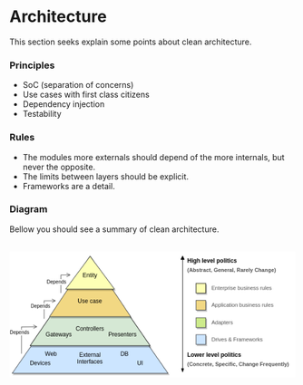 # Architecture
This section seeks explain some points about clean architecture.

### Principles
- SoC (separation of concerns)
- Use cases with first class citizens
- Dependency injection
- Testability

### Rules
- The modules more externals should depend of the more internals, but never the opposite.
- The limits between layers should be explicit.
- Frameworks are a detail.

### Diagram
Bellow you should see a summary of clean architecture. 

<br/>

<img src="architecture.png"/>

<br/>
<!-- WIP -->
<!-- ## Request flow
## Layers
## Relationship bettwen layers
## Implementation
## More about -->


<br/>
